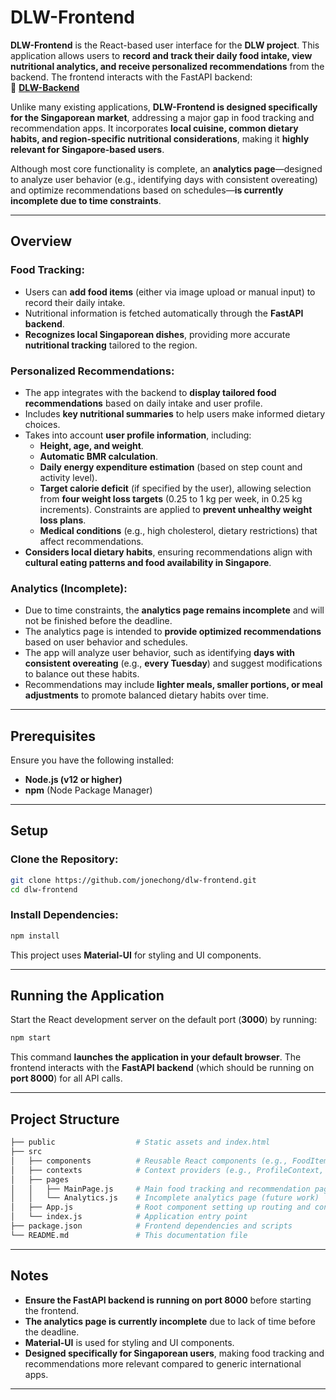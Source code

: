 # DLW-Frontend

**DLW-Frontend** is the React-based user interface for the **DLW project**. This application allows users to **record and track their daily food intake, view nutritional analytics, and receive personalized recommendations** from the backend. The frontend interacts with the FastAPI backend:  
🔗 **[DLW-Backend](https://github.com/jonechong/dlw-backend)**

Unlike many existing applications, **DLW-Frontend is designed specifically for the Singaporean market**, addressing a major gap in food tracking and recommendation apps. It incorporates **local cuisine, common dietary habits, and region-specific nutritional considerations**, making it **highly relevant for Singapore-based users**.

Although most core functionality is complete, an **analytics page**—designed to analyze user behavior (e.g., identifying days with consistent overeating) and optimize recommendations based on schedules—**is currently incomplete due to time constraints**.

---

## Overview

### **Food Tracking:**
- Users can **add food items** (either via image upload or manual input) to record their daily intake.
- Nutritional information is fetched automatically through the **FastAPI backend**.
- **Recognizes local Singaporean dishes**, providing more accurate **nutritional tracking** tailored to the region.

### **Personalized Recommendations:**
- The app integrates with the backend to **display tailored food recommendations** based on daily intake and user profile.
- Includes **key nutritional summaries** to help users make informed dietary choices.
- Takes into account **user profile information**, including:
  - **Height, age, and weight**.
  - **Automatic BMR calculation**.
  - **Daily energy expenditure estimation** (based on step count and activity level).
  - **Target calorie deficit** (if specified by the user), allowing selection from **four weight loss targets** (0.25 to 1 kg per week, in 0.25 kg increments). Constraints are applied to **prevent unhealthy weight loss plans**.
  - **Medical conditions** (e.g., high cholesterol, dietary restrictions) that affect recommendations.
- **Considers local dietary habits**, ensuring recommendations align with **cultural eating patterns and food availability in Singapore**.

### **Analytics (Incomplete):**
- Due to time constraints, the **analytics page remains incomplete** and will not be finished before the deadline.
- The analytics page is intended to **provide optimized recommendations** based on user behavior and schedules.
- The app will analyze user behavior, such as identifying **days with consistent overeating** (e.g., **every Tuesday**) and suggest modifications to balance out these habits.
- Recommendations may include **lighter meals, smaller portions, or meal adjustments** to promote balanced dietary habits over time.

---

## Prerequisites

Ensure you have the following installed:

- **Node.js (v12 or higher)**
- **npm** (Node Package Manager)

---

## Setup

### Clone the Repository:

```bash
git clone https://github.com/jonechong/dlw-frontend.git
cd dlw-frontend
```

### Install Dependencies:

```bash
npm install
```

This project uses **Material-UI** for styling and UI components.

---

## Running the Application

Start the React development server on the default port (**3000**) by running:

```bash
npm start
```

This command **launches the application in your default browser**. The frontend interacts with the **FastAPI backend** (which should be running on **port 8000**) for all API calls.

---

## Project Structure

```bash
├── public                  # Static assets and index.html
├── src
│   ├── components          # Reusable React components (e.g., FoodItem, RecommendationList)
│   ├── contexts            # Context providers (e.g., ProfileContext, FoodRecordsContext)
│   ├── pages
│   │   ├── MainPage.js     # Main food tracking and recommendation page
│   │   └── Analytics.js    # Incomplete analytics page (future work)
│   ├── App.js              # Root component setting up routing and context providers
│   └── index.js            # Application entry point
├── package.json            # Frontend dependencies and scripts
└── README.md               # This documentation file
```

---

## Notes

- **Ensure the FastAPI backend is running on port 8000** before starting the frontend.
- **The analytics page is currently incomplete** due to lack of time before the deadline.
- **Material-UI** is used for styling and UI components.
- **Designed specifically for Singaporean users**, making food tracking and recommendations more relevant compared to generic international apps.

---

